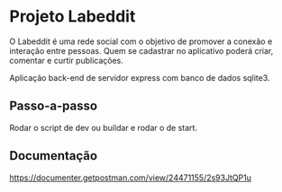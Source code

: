 # Projeto Labeddit

O Labeddit é uma rede social com o objetivo de promover a conexão e interação entre pessoas. 
Quem se cadastrar no aplicativo poderá criar, comentar e curtir publicações.

Aplicação back-end de servidor express com banco de dados sqlite3.

## Passo-a-passo
Rodar o script de dev ou buildar e rodar o de start.

## Documentação
https://documenter.getpostman.com/view/24471155/2s93JtQP1u
